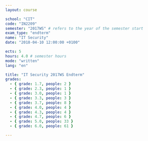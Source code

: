 ```yaml
---
layout: course

school: "CIT"
code: "IN2209"
semester: "2017WS" # refers to the year of the semester start
exam_type: "endterm"
name: "IT Security"
date: "2018-04-10 12:00:00 +0100"

ects: 5
hours: 4.0 # semester hours
mode: "written"
lang: "en"

title: "IT Security 2017WS Endterm"
grades:
  - { grade: 1.7, people: 2 }
  - { grade: 2.3, people: 1 }
  - { grade: 3.0, people: 1 }
  - { grade: 3.3, people: 3 }
  - { grade: 3.7, people: 8 }
  - { grade: 4.0, people: 4 }
  - { grade: 4.3, people: 4 }
  - { grade: 4.7, people: 6 }
  - { grade: 5.0, people: 33 }
  - { grade: 6.0, people: 61 }

---
```



